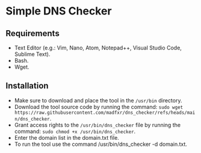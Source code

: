 # Simple DNS Checker

## Requirements
- Text Editor (e.g.: Vim, Nano, Atom, Notepad++, Visual Studio Code, Sublime Text).
- Bash.
- Wget.

## Installation
- Make sure to download and place the tool in the ``/usr/bin`` directory.
- Download the tool source code by running the command: ``sudo wget https://raw.githubusercontent.com/madfxr/dns_checker/refs/heads/main/dns_checker``.
- Grant access rights to the ``/usr/bin/dns_checker`` file by running the command: ``sudo chmod +x /usr/bin/dns_checker``.
- Enter the domain list in the domain.txt file.
- To run the tool use the command /usr/bin/dns_checker -d domain.txt.
